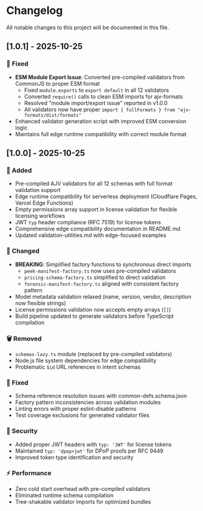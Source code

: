 # Changelog

All notable changes to this project will be documented in this file.

## [1.0.1] - 2025-10-25

### 🐛 Fixed

- **ESM Module Export Issue**: Converted pre-compiled validators from CommonJS to proper ESM format
  - Fixed `module.exports` to `export default` in all 12 validators
  - Converted `require()` calls to clean ESM imports for ajv-formats
  - Resolved "module import/export issue" reported in v1.0.0
  - All validators now have proper `import { fullFormats } from "ajv-formats/dist/formats"`
- Enhanced validator generation script with improved ESM conversion logic
- Maintains full edge runtime compatibility with correct module format

## [1.0.0] - 2025-10-25

### 🚀 Added

- Pre-compiled AJV validators for all 12 schemas with full format validation support
- Edge runtime compatibility for serverless deployment (Cloudflare Pages, Vercel Edge Functions)
- Empty permissions array support in license validation for flexible licensing workflows
- JWT `typ` header compliance (RFC 7519) for license tokens
- Comprehensive edge compatibility documentation in README.md
- Updated validation-utilities.md with edge-focused examples

### 🔧 Changed

- **BREAKING**: Simplified factory functions to synchronous direct imports
  - `peek-manifest-factory.ts` now uses pre-compiled validators
  - `pricing-schema-factory.ts` simplified to direct validation
  - `forensic-manifest-factory.ts` aligned with consistent factory pattern
- Model metadata validation relaxed (name, version, vendor, description now flexible strings)
- License permissions validation now accepts empty arrays (`[]`)
- Build pipeline updated to generate validators before TypeScript compilation

### 🗑️ Removed

- `schemas-lazy.ts` module (replaced by pre-compiled validators)
- Node.js file system dependencies for edge compatibility
- Problematic `$id` URL references in intent schemas

### 🐛 Fixed

- Schema reference resolution issues with common-defs.schema.json
- Factory pattern inconsistencies across validation modules
- Linting errors with proper eslint-disable patterns
- Test coverage exclusions for generated validator files

### 🔐 Security

- Added proper JWT headers with `typ: 'JWT'` for license tokens
- Maintained `typ: 'dpop+jwt'` for DPoP proofs per RFC 9449
- Improved token type identification and security

### ⚡ Performance

- Zero cold start overhead with pre-compiled validators
- Eliminated runtime schema compilation
- Tree-shakable validator imports for optimized bundles
